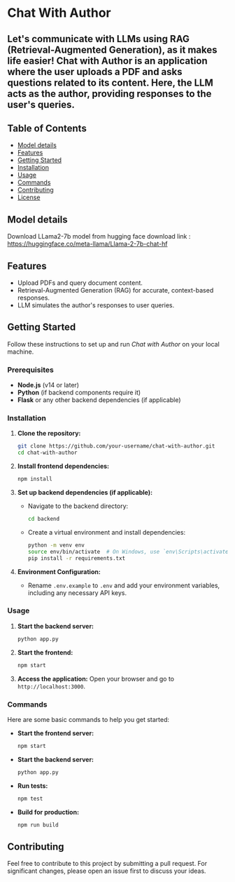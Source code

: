 # Chat With Author
Let's communicate with LLMs using RAG (Retrieval-Augmented Generation), as it makes life easier! Chat with Author is an application where the user uploads a PDF and asks questions related to its content. Here, the LLM acts as the author, providing responses to the user's queries.
---
## Table of Contents
- [Model details](#Model)
- [Features](#features)
- [Getting Started](#getting-started)
- [Installation](#installation)
- [Usage](#usage)
- [Commands](#commands)
- [Contributing](#contributing)
- [License](#license)
## Model details
   Download LLama2-7b model from hugging face 
   download link : https://huggingface.co/meta-llama/Llama-2-7b-chat-hf
## Features

- Upload PDFs and query document content.
- Retrieval-Augmented Generation (RAG) for accurate, context-based responses.
- LLM simulates the author's responses to user queries.

## Getting Started

Follow these instructions to set up and run *Chat with Author* on your local machine.

### Prerequisites

- **Node.js** (v14 or later)
- **Python** (if backend components require it)
- **Flask** or any other backend dependencies (if applicable)

### Installation

1. **Clone the repository:**
    ```bash
    git clone https://github.com/your-username/chat-with-author.git
    cd chat-with-author
    ```

2. **Install frontend dependencies:**
    ```bash
    npm install
    ```

3. **Set up backend dependencies (if applicable):**
    - Navigate to the backend directory:
        ```bash
        cd backend
        ```
    - Create a virtual environment and install dependencies:
        ```bash
        python -m venv env
        source env/bin/activate  # On Windows, use `env\Scripts\activate`
        pip install -r requirements.txt
        ```

4. **Environment Configuration:**
    - Rename `.env.example` to `.env` and add your environment variables, including any necessary API keys.

### Usage

1. **Start the backend server:**
    ```bash
    python app.py
    ```

2. **Start the frontend:**
    ```bash
    npm start
    ```

3. **Access the application:**
    Open your browser and go to `http://localhost:3000`.

### Commands

Here are some basic commands to help you get started:

- **Start the frontend server:**
  ```bash
  npm start
  ```

- **Start the backend server:**
  ```bash
  python app.py
  ```

- **Run tests:**
  ```bash
  npm test
  ```

- **Build for production:**
  ```bash
  npm run build
  ```

## Contributing

Feel free to contribute to this project by submitting a pull request. For significant changes, please open an issue first to discuss your ideas.




